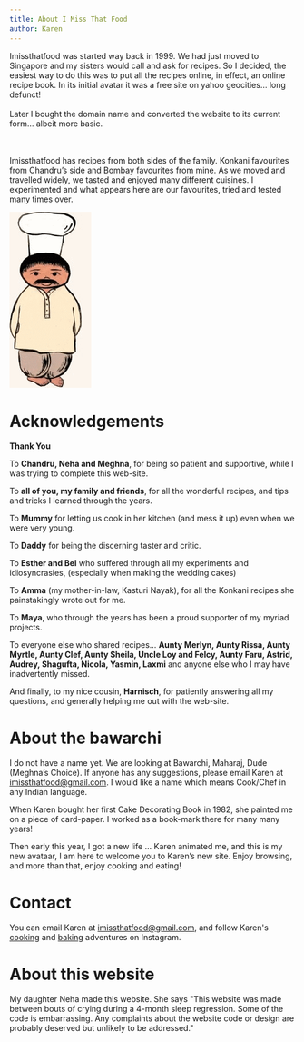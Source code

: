 ```yaml
---
title: About I Miss That Food
author: Karen
---
```


<div class='columns'>
<div class='column is-three-quarters'>
Imissthatfood was started way back in 1999. We had just moved to Singapore and my sisters would call and ask for recipes. So I decided, the easiest way to do this was to put all the recipes online, in effect, an online recipe book. In its initial avatar it was a free site on yahoo geocities… long defunct!
<br/> <br/>
Later I bought the domain name and converted the website to its current form… albeit more basic.

<br/> <br/>
Imissthatfood has recipes from both sides of the family. Konkani favourites from Chandru’s side and Bombay favourites from mine. As we moved and travelled widely, we tasted and enjoyed many different cuisines. I experimented and what appears here are our favourites, tried and tested many times over.

</div>
</div>

<div class='column is-one-quarter has-text-centered'>
<img src="/assets/bawarchi_namaste.gif">
</div>
</div>

# Acknowledgements


**Thank You**

To **Chandru, Neha and Meghna**, for being so patient and supportive, while I was trying to complete this web-site.

To **all of you, my family and friends**,  for all the wonderful recipes, and tips and tricks I learned through the years.

To **Mummy** for letting us cook in her kitchen (and mess it up) even when  we were very young.

To **Daddy** for being the discerning taster and critic.

To **Esther and Bel** who suffered through all my experiments and idiosyncrasies, (especially when making the wedding cakes)

To **Amma** (my mother-in-law, Kasturi Nayak), for all the Konkani recipes she painstakingly wrote out for me.

To **Maya**, who through the years has been a proud supporter of my myriad projects.

To everyone else who shared recipes… **Aunty Merlyn, Aunty Rissa, Aunty Myrtle, Aunty Clef, Aunty Sheila, Uncle Loy and Felcy, Aunty Faru, Astrid, Audrey, Shagufta, Nicola, Yasmin, Laxmi**  and anyone else who I may have inadvertently missed. 

And finally, to my nice cousin,  **Harnisch**, for patiently answering all my questions, and generally helping me out with the web-site.

# About the bawarchi

I do not have a name yet. We are looking at Bawarchi, Maharaj, Dude (Meghna’s Choice). If anyone has any suggestions, please email Karen at imissthatfood@gmail.com. I would like a name which means Cook/Chef in any Indian language.

When Karen bought her first Cake Decorating Book in 1982, she painted me on a piece of card-paper. I worked as a book-mark there for many many years!

Then early this year, I got a new life ... Karen animated me, and this is my new avataar, I am here to welcome you to Karen’s new site. Enjoy browsing, and more than that, enjoy cooking and eating! 



# Contact

You can email Karen at [imissthatfood@gmail.com](mailto:imissthatfood@gmail.com), and follow Karen's <a href="https://www.instagram.com/karennayak_cooks/">cooking</a> and <a href="https://www.instagram.com/karennayak_bakes/">baking</a> adventures on Instagram.

# About this website

My daughter Neha made this website. She says "This website was made between bouts of crying during a 4-month sleep regression. Some of the code is embarrassing. Any complaints about the website code or design are probably deserved but unlikely to be addressed."

